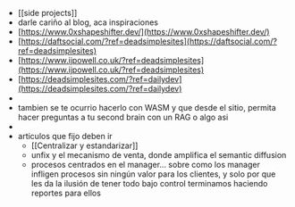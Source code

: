 - [[side projects]]
- darle cariño al blog, aca inspiraciones
- [https://www.0xshapeshifter.dev/](https://www.0xshapeshifter.dev/)
- [https://daftsocial.com/?ref=deadsimplesites](https://daftsocial.com/?ref=deadsimplesites)
- [https://www.ijpowell.co.uk/?ref=deadsimplesites](https://www.ijpowell.co.uk/?ref=deadsimplesites)
- [https://deadsimplesites.com/?ref=dailydev](https://deadsimplesites.com/?ref=dailydev)
-
- tambien se te ocurrio hacerlo con WASM y que desde el sitio, permita hacer preguntas a tu second brain con un RAG o algo asi
-
- articulos que fijo deben ir
	- [[Centralizar y estandarizar]]
	- unfix y el mecanismo de venta, donde amplifica el semantic diffusion
	- procesos centrados en el manager... sobre como los manager infligen procesos sin ningún valor para los clientes, y solo por que les da la ilusión de tener todo bajo control terminamos haciendo reportes para ellos